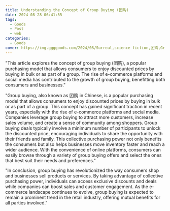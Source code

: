 ```yaml
---
title: Understanding the Concept of Group Buying (团购)
date: 2024-08-28 06:41:55
tags:
  - Goods
  - Post
  - web
categories:
  - Goods
cover: https://img.ggggoods.com/2024/08/Surreal,science fiction,团购,Group buying,technology,tech,diagrams,renderings,colors_20240830_00001_.png
---
```


"This article explores the concept of group buying (团购), a popular purchasing model that allows consumers to enjoy discounted prices by buying in bulk or as part of a group. The rise of e-commerce platforms and social media has contributed to the growth of group buying, benefitting both consumers and businesses."

"Group buying, also known as 团购 in Chinese, is a popular purchasing model that allows consumers to enjoy discounted prices by buying in bulk or as part of a group. This concept has gained significant traction in recent years, especially with the rise of e-commerce platforms and social media. Companies leverage group buying to attract more customers, increase sales volume, and create a sense of community among shoppers. Group buying deals typically involve a minimum number of participants to unlock the discounted price, encouraging individuals to share the opportunity with their friends and family. This collective purchasing power not only benefits the consumers but also helps businesses move inventory faster and reach a wider audience. With the convenience of online platforms, consumers can easily browse through a variety of group buying offers and select the ones that best suit their needs and preferences."

"In conclusion, group buying has revolutionized the way consumers shop and businesses sell products or services. By taking advantage of collective purchasing power, individuals can access exclusive discounts and deals while companies can boost sales and customer engagement. As the e-commerce landscape continues to evolve, group buying is expected to remain a prominent trend in the retail industry, offering mutual benefits for all parties involved."

